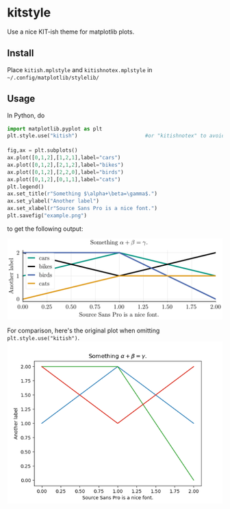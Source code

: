 # kitstyle
Use a nice KIT-ish theme for matplotlib plots.

## Install
Place `kitish.mplstyle` and `kitishnotex.mplstyle`  in `~/.config/matplotlib/stylelib/`

## Usage
In Python, do
```python
import matplotlib.pyplot as plt
plt.style.use("kitish")                      #or "kitishnotex" to avoid text rendering with TeX.

fig,ax = plt.subplots()
ax.plot([0,1,2],[1,2,1],label="cars")
ax.plot([0,1,2],[2,1,2],label="bikes")
ax.plot([0,1,2],[2,2,0],label="birds")
ax.plot([0,1,2],[0,1,1],label="cats")
plt.legend()
ax.set_title(r"Something $\alpha+\beta=\gamma$.")
ax.set_ylabel("Another label")
ax.set_xlabel(r"Source Sans Pro is a nice font.")
plt.savefig("example.png")
```
to get the following output:

![Alt text](/example.png?raw=true "Example plot")

For comparison, here's the original plot when omitting `plt.style.use("kitish")`.
![Alt text](/exampleold.png?raw=true "Standard example plot")


